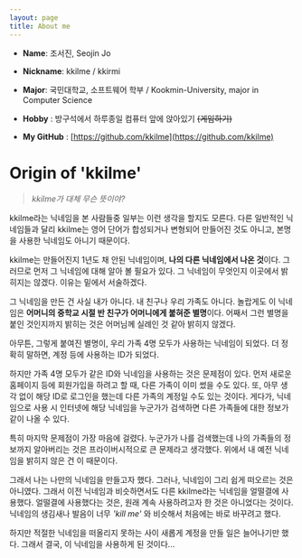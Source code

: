 ```yaml
---
layout: page
title: About me
---
```


<!-- <p class="message">
  message class
</p> -->

- **Name**: 조서진, Seojin Jo
- **Nickname**: kkilme / kkirmi

- **Major**: 국민대학교, 소프트웨어 학부 / Kookmin-University, major in Computer Science

- **Hobby** : 방구석에서 하루종일 컴퓨터 앞에 앉아있기 ~~(게임하기)~~

- **My GitHub** : [https://github.com/kkilme](https://github.com/kkilme)

# Origin of 'kkilme'

> *kkilme가 대체 무슨 뜻이야?*

kkilme라는 닉네임을 본 사람들중 일부는 이런 생각을 할지도 모른다. 다른 일반적인 닉네임들과 달리 kkilme는 영어 단어가 합성되거나 변형되어 만들어진 것도 아니고, 본명을 사용한 닉네임도 아니기 때문이다.

kkilme는 만들어진지 1년도 채 안된 닉네임이며, **나의 다른 닉네임에서 나온 것**이다. 그러므로 먼저 그 닉네임에 대해 알아 볼 필요가 있다. 그 닉네임이 무엇인지 이곳에서 밝히지는 않겠다. 이유는 밑에서 서술하겠다.

그 닉네임을 만든 건 사실 내가 아니다. 내 친구나 우리 가족도 아니다. 놀랍게도 이 닉네임은 **어머니의 중학교 시절 반 친구가 어머니에게 붙혀준 별명**이다. 어째서 그런 별명을 붙인 것인지까지 밝히는 것은 어머님께 실례인 것 같아 밝히지 않겠다.

아무튼, 그렇게 붙여진 별명이, 우리 가족 4명 모두가 사용하는 닉네임이 되었다. 더 정확히 말하면, 계정 등에 사용하는 ID가 되었다.

하지만 가족 4명 모두가 같은 ID와 닉네임을 사용하는 것은 문제점이 있다. 먼저 새로운 홈페이지 등에 회원가입을 하려고 할 때, 다른 가족이 이미 썼을 수도 있다. 또, 아무 생각 없이 해당 ID로 로그인을 했는데 다른 가족의 계정일 수도 있는 것이다. 게다가, 닉네임으로 사용 시 인터넷에 해당 닉네임을 누군가가 검색하면 다른 가족들에 대한 정보가 같이 나올 수 있다.

특히 마지막 문제점이 가장 마음에 걸렸다. 누군가가 나를 검색했는데 나의 가족들의 정보까지 알아버리는 것은 프라이버시적으로 큰 문제라고 생각했다. 위에서 내 예전 닉네임을 밝히지 않은 건 이 때문이다.

그래서 나는 나만의 닉네임을 만들고자 했다. 그러나, 닉네임이 그리 쉽게 떠오르는 것은 아니였다. 그래서 이전 닉네임과 비슷하면서도 다른 kkilme라는 닉네임을 얼떨결에 사용했다. 얼떨결에 사용했다는 것은, 원래 계속 사용하려고자 한 것은 아니었다는 것이다. 닉네임의 생김새나 발음이 너무 _'kill me'_ 와 비슷해서 처음에는 바로 바꾸려고 했다. 

하지만 적절한 닉네임을 떠올리지 못하는 사이 새롭게 계정을 만들 일은 늘어나기만 했다. 그래서 결국, 이 닉네임을 사용하게 된 것이다...